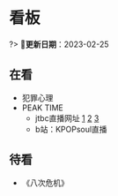 # 看板 <!-- {docsify-ignore-all} -->

?> 📅**更新日期**：2023-02-25

## 在看

- 犯罪心理
- PEAK TIME
  - jtbc直播网址
    [1](http://www.92flvtv.com/korea-tv/jtbc4.php)
    [2](https://m.twitch.tv/atbo_hwan)
    [3](https://aqstream.com/jtbc/JTBC-Stream-3)
  - b站：KPOPsoul直播

## 待看

- 《八次危机》